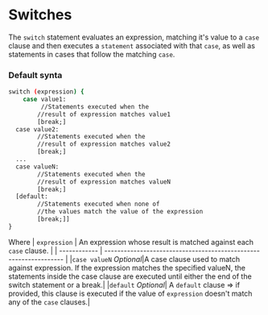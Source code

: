 # Switches

The `switch` statement evaluates an expression, matching it's value to a `case` clause and then executes a `statement` associated with that `case`, as well as statements in cases that follow the matching `case`.

### Default synta

```sh
switch (expression) {
    case value1:
         //Statements executed when the
        //result of expression matches value1
        [break;]
  case value2:
        //Statements executed when the
        //result of expression matches value2
        [break;]
  ...
  case valueN:
        //Statements executed when the
        //result of expression matches valueN
        [break;]
  [default:
        //Statements executed when none of
        //the values match the value of the expression
        [break;]]
}
```

Where
| `expression` | An expression whose result is matched against each `case` clause. |
| ------------ | ----------------------------------------------------------------- |
|`case valueN` _Optional_|A case clause used to match against expression. If the expression matches the specified valueN, the statements inside the case clause are executed until either the end of the switch statement or a break.|
|`default` _Optional_| A `default` clause => if provided, this clause is executed if the value of `expression` doesn't match any of the `case` clauses.|
